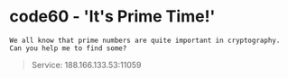 # code60 - 'It's Prime Time!'
    We all know that prime numbers are quite important in cryptography. Can you help me to find some?

> Service: 188.166.133.53:11059
